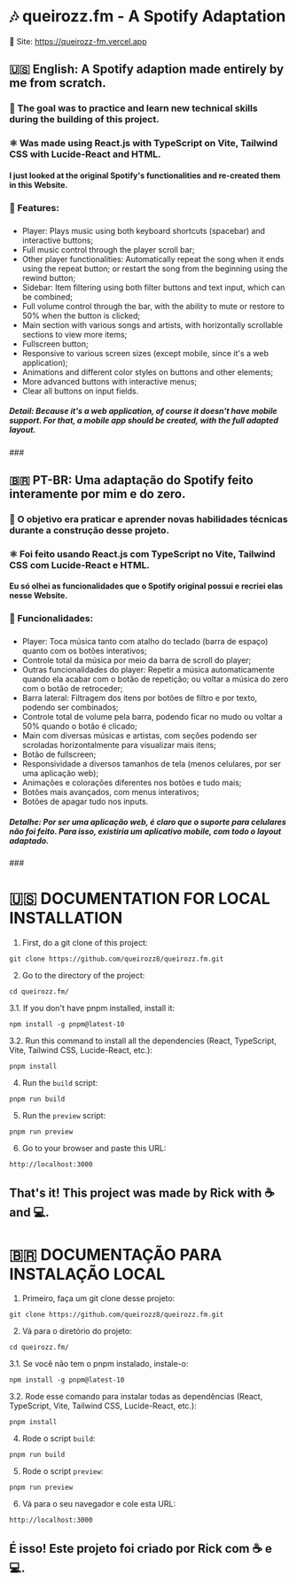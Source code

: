 <h1>🎶 queirozz.fm - A Spotify Adaptation</h1>

🔗 Site: https://queirozz-fm.vercel.app
<h2>🇺🇸 English: A Spotify adaption made entirely by me from scratch.</h2>
<h3>🎯 The goal was to practice and learn new technical skills during the building of this project.</h3>
<h3>⚛ Was made using React.js with TypeScript on Vite, Tailwind CSS with Lucide-React and HTML.</h3>
<h4>I just looked at the original Spotify's functionalities and re-created them in this Website.</h4>
<h3>🚀 Features:</h3>

###

- Player: Plays music using both keyboard shortcuts (spacebar) and interactive buttons;
- Full music control through the player scroll bar;
- Other player functionalities: Automatically repeat the song when it ends using the repeat button; or restart the song from the beginning using the rewind button;
- Sidebar: Item filtering using both filter buttons and text input, which can be combined;
- Full volume control through the bar, with the ability to mute or restore to 50% when the button is clicked;
- Main section with various songs and artists, with horizontally scrollable sections to view more items;
- Fullscreen button;
- Responsive to various screen sizes (except mobile, since it's a web application);
- Animations and different color styles on buttons and other elements;
- More advanced buttons with interactive menus;
- Clear all buttons on input fields.

<h5>Detail: Because it's a web application, of course it doesn't have mobile support. For that, a mobile app should be created, with the full adapted layout.</h5>
### 

<h2>🇧🇷 PT-BR: Uma adaptação do Spotify feito interamente por mim e do zero.</h2>
<h3>🎯 O objetivo era praticar e aprender novas habilidades técnicas durante a construção desse projeto.</h3>
<h3>⚛ Foi feito usando React.js com TypeScript no Vite, Tailwind CSS com Lucide-React e HTML.</h3>
<h4>Eu só olhei as funcionalidades que o Spotify original possui e recriei elas nesse Website.</h4>
<h3>🚀 Funcionalidades:</h3>

###

- Player: Toca música tanto com atalho do teclado (barra de espaço) quanto com os botões interativos;
- Controle total da música por meio da barra de scroll do player;
- Outras funcionalidades do player: Repetir a música automaticamente quando ela acabar com o botão de repetição; ou voltar a música do zero com o botão de retroceder;
- Barra lateral: Filtragem dos itens por botões de filtro e por texto, podendo ser combinados;
- Controle total de volume pela barra, podendo ficar no mudo ou voltar a 50% quando o botão é clicado;
- Main com diversas músicas e artistas, com seções podendo ser scroladas horizontalmente para visualizar mais itens;
- Botão de fullscreen;
- Responsividade a diversos tamanhos de tela (menos celulares, por ser uma aplicação web);
- Animações e colorações diferentes nos botões e tudo mais;
- Botões mais avançados, com menus interativos;
- Botões de apagar tudo nos inputs.

<h5>Detalhe: Por ser uma aplicação web, é claro que o suporte para celulares não foi feito. Para isso, existiria um aplicativo mobile, com todo o layout adaptado.</h5>
###

<h1>🇺🇸 DOCUMENTATION FOR LOCAL INSTALLATION</h1>

1. First, do a git clone of this project:
```
git clone https://github.com/queirozz8/queirozz.fm.git
```
2. Go to the directory of the project:
```
cd queirozz.fm/
```
3.1. If you don't have pnpm installed, install it:
```
npm install -g pnpm@latest-10
```
3.2. Run this command to install all the dependencies (React, TypeScript, Vite, Tailwind CSS, Lucide-React, etc.):
```
pnpm install
```
4. Run the `build` script:
```
pnpm run build
```
5. Run the `preview` script:
```
pnpm run preview
```
6. Go to your browser and paste this URL:
```
http://localhost:3000
```

<h2>That's it! This project was made by Rick with ☕ and 💻.</h2>



<h1>🇧🇷 DOCUMENTAÇÃO PARA INSTALAÇÃO LOCAL</h1>

1. Primeiro, faça um git clone desse projeto:
```
git clone https://github.com/queirozz8/queirozz.fm.git
```
2. Vá para o diretório do projeto:
```
cd queirozz.fm/
```
3.1. Se você não tem o pnpm instalado, instale-o:
```
npm install -g pnpm@latest-10
```
3.2. Rode esse comando para instalar todas as dependências (React, TypeScript, Vite, Tailwind CSS, Lucide-React, etc.):
```
pnpm install
```
4. Rode o script `build`:
```
pnpm run build
```
5. Rode o script `preview`:
```
pnpm run preview
```
6. Vá para o seu navegador e cole esta URL:
```
http://localhost:3000
```

<h2>É isso! Este projeto foi criado por Rick com ☕ e 💻.</h2>

